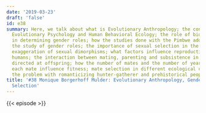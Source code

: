 ```yaml
---
date: '2019-03-23'
draft: 'false'
id: e38
summary: Here, we talk about what is Evolutionary Anthropology; the conciliation between
  Evolutionary Psychology and Human Behavioral Ecology; the role of biology and culture
  in determining gender roles; how the studies done with the Pimbwe add nuance to
  the study of gender roles; the importance of sexual selection in the creation and
  exaggeration of sexual dimorphisms; what factors influence reproductive skew in
  humans; the interaction between mating, parenting and subsistence in the behavior
  directed at offspring; how the number of mates and the number of years spent with
  each mate influence fitness; mate selection in different ecological conditions;
  the problem with romanticizing hunter-gatherer and prehistorical peoples.
title: '#38 Monique Borgerhoff Mulder: Evolutionary Anthropology, Gender Roles, Sexual
  Selection'
---
```

{{< episode >}}
